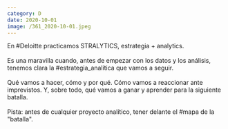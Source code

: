 ```yaml
--- 
category: D 
date: 2020-10-01 
image: /361_2020-10-01.jpeg 
--- 
```


En #Deloitte practicamos STRALYTICS, estrategia + analytics.<br><br>Es una maravilla cuando, antes de empezar con los datos y los análisis, tenemos clara la #estrategia_analítica que vamos a seguir.<br><br>Qué vamos a hacer, cómo y por qué. Cómo vamos a reaccionar ante imprevistos. Y, sobre todo, qué vamos a ganar y aprender para la siguiente batalla. <br><br>Pista: antes de cualquier proyecto analítico, tener delante el #mapa de la "batalla".